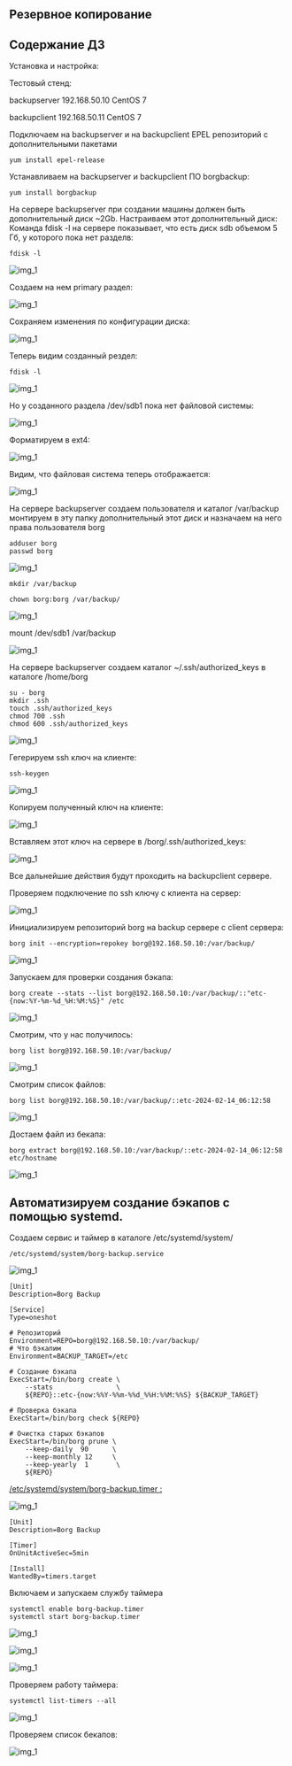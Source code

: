 ## Резервное копирование

## **Содержание ДЗ**

Установка и настройка:

Тестовый стенд:

backupserver 192.168.50.10 CentOS 7

backupclient 192.168.50.11 CentOS 7

Подключаем на backupserver и на backupclient EPEL репозиторий с дополнительными пакетами
```
yum install epel-release
```
	
Устанавливаем на backupserver и backupclient ПО borgbackup:
```
yum install borgbackup
```

На сервере backupserver при создании машины должен быть дополнительный диск ~2Gb.
Настраиваем этот дополнительный диск:
Команда fdisk -l на сервере показывает, что есть диск sdb объемом 5 Гб, у которого пока нет разделв:
```
fdisk -l
```

![img_1](https://github.com/kureshtar/otus_linux_administrator/blob/main/HomeWork26_backup/images/Screenshot%20from%202024-02-14%2022-56-17.png)

Создаем на нем primary раздел:

![img_1](https://github.com/kureshtar/otus_linux_administrator/blob/main/HomeWork26_backup/images/Screenshot%20from%202024-02-14%2022-57-52.png)

Сохраняем изменения по конфигурации диска:

![img_1](https://github.com/kureshtar/otus_linux_administrator/blob/main/HomeWork26_backup/images/Screenshot%20from%202024-02-14%2022-58-48.png)

Теперь видим созданный рездел:

```
fdisk -l
```
![img_1](https://github.com/kureshtar/otus_linux_administrator/blob/main/HomeWork26_backup/images/Screenshot%20from%202024-02-14%2022-59-25.png)

Но у созданного раздела /dev/sdb1 пока нет файловой системы:

![img_1](https://github.com/kureshtar/otus_linux_administrator/blob/main/HomeWork26_backup/images/Screenshot%20from%202024-02-14%2022-59-53.png)

Форматируем в ext4:

![img_1](https://github.com/kureshtar/otus_linux_administrator/blob/main/HomeWork26_backup/images/Screenshot%20from%202024-02-14%2023-00-24.png)

Видим, что файловая система теперь отображается:

![img_1](https://github.com/kureshtar/otus_linux_administrator/blob/main/HomeWork26_backup/images/Screenshot%20from%202024-02-14%2023-02-41.png)


На сервере backupserver создаем пользователя и каталог /var/backup монтируем в эту папку дополнительный этот диск и назначаем на него права пользователя borg
```
adduser borg
passwd borg
```
![img_1](https://github.com/kureshtar/otus_linux_administrator/blob/main/HomeWork26_backup/images/Screenshot%20from%202024-02-14%2022-53-28.png)

``` 
mkdir /var/backup
```

```
chown borg:borg /var/backup/
```
![img_1](https://github.com/kureshtar/otus_linux_administrator/blob/main/HomeWork26_backup/images/Screenshot%20from%202024-02-14%2023-02-08.png)

mount /dev/sdb1 /var/backup 

![img_1](https://github.com/kureshtar/otus_linux_administrator/blob/main/HomeWork26_backup/images/Screenshot%20from%202024-02-14%2023-02-22.png)


На сервере backupserver создаем каталог ~/.ssh/authorized_keys в каталоге /home/borg
```
su - borg
mkdir .ssh
touch .ssh/authorized_keys
chmod 700 .ssh
chmod 600 .ssh/authorized_keys
```

![img_1](https://github.com/kureshtar/otus_linux_administrator/blob/main/HomeWork26_backup/images/Screenshot%20from%202024-02-14%2023-04-59.png)

Гегерируем ssh ключ на клиенте:

```	
ssh-keygen
```
![img_1](https://github.com/kureshtar/otus_linux_administrator/blob/main/HomeWork26_backup/images/Screenshot%20from%202024-02-14%2023-07-15.png)

Копируем полученный ключ на клиенте:

![img_1](https://github.com/kureshtar/otus_linux_administrator/blob/main/HomeWork26_backup/images/Screenshot%20from%202024-02-14%2023-08-26.png)

Вставляем этот ключ на сервере в /borg/.ssh/authorized_keys:

![img_1](https://github.com/kureshtar/otus_linux_administrator/blob/main/HomeWork26_backup/images/Screenshot%20from%202024-02-14%2023-09-48.png)

Все дальнейшие действия будут проходить на backupclient сервере.

Проверяем подключение по ssh ключу с клиента на сервер:

![img_1](https://github.com/kureshtar/otus_linux_administrator/blob/main/HomeWork26_backup/images/Screenshot%20from%202024-02-14%2023-11-48.png)

Инициализируем репозиторий borg на backup сервере с client сервера:

```
borg init --encryption=repokey borg@192.168.50.10:/var/backup/
```

![img_1](https://github.com/kureshtar/otus_linux_administrator/blob/main/HomeWork26_backup/images/Screenshot%20from%202024-02-14%2023-13-27.png)

Запускаем для проверки создания бэкапа:
	
```
borg create --stats --list borg@192.168.50.10:/var/backup/::"etc-{now:%Y-%m-%d_%H:%M:%S}" /etc
```
![img_1](https://github.com/kureshtar/otus_linux_administrator/blob/main/HomeWork26_backup/images/Screenshot%20from%202024-02-14%2023-14-27.png)

Смотрим, что у нас получилось:
```
borg list borg@192.168.50.10:/var/backup/
```

![img_1](https://github.com/kureshtar/otus_linux_administrator/blob/main/HomeWork26_backup/images/Screenshot%20from%202024-02-14%2023-16-28.png)

Смотрим список файлов:
```
borg list borg@192.168.50.10:/var/backup/::etc-2024-02-14_06:12:58
```
![img_1](https://github.com/kureshtar/otus_linux_administrator/blob/main/HomeWork26_backup/images/Screenshot%20from%202024-02-14%2023-17-11.png)

Достаем файл из бекапа:
```
borg extract borg@192.168.50.10:/var/backup/::etc-2024-02-14_06:12:58 etc/hostname
```
![img_1](https://github.com/kureshtar/otus_linux_administrator/blob/main/HomeWork26_backup/images/Screenshot%20from%202024-02-14%2023-22-19.png)

## Автоматизируем создание бэкапов с помощью systemd.

Создаем сервис и таймер в каталоге /etc/systemd/system/
```
/etc/systemd/system/borg-backup.service
```
![img_1](https://github.com/kureshtar/otus_linux_administrator/blob/main/HomeWork26_backup/images/Screenshot%20from%202024-02-14%2023-24-33.png)

```
[Unit]
Description=Borg Backup

[Service]
Type=oneshot

# Репозиторий
Environment=REPO=borg@192.168.50.10:/var/backup/
# Что бэкапим
Environment=BACKUP_TARGET=/etc

# Создание бэкапа
ExecStart=/bin/borg create \
    --stats                \
    ${REPO}::etc-{now:%%Y-%%m-%%d_%%H:%%M:%%S} ${BACKUP_TARGET}

# Проверка бэкапа
ExecStart=/bin/borg check ${REPO}

# Очистка старых бэкапов
ExecStart=/bin/borg prune \
    --keep-daily  90      \
    --keep-monthly 12     \
    --keep-yearly  1       \
    ${REPO}
```


[/etc/systemd/system/borg-backup.timer :](https://github.com/kureshtar/otus_linux_administrator/blob/main/HomeWork26_backup/borg-backup.timer)


![img_1](https://github.com/kureshtar/otus_linux_administrator/blob/main/HomeWork26_backup/images/Screenshot%20from%202024-02-14%2023-24-54.png)

```
[Unit]
Description=Borg Backup

[Timer]
OnUnitActiveSec=5min

[Install]
WantedBy=timers.target
```

Включаем и запускаем службу таймера
```
systemctl enable borg-backup.timer 
systemctl start borg-backup.timer
```
![img_1](https://github.com/kureshtar/otus_linux_administrator/blob/main/HomeWork26_backup/images/Screenshot%20from%202024-02-14%2023-26-26.png)

![img_1](https://github.com/kureshtar/otus_linux_administrator/blob/main/HomeWork26_backup/images/Screenshot%20from%202024-02-14%2023-28-16.png)

![img_1](https://github.com/kureshtar/otus_linux_administrator/blob/main/HomeWork26_backup/images/Screenshot%20from%202024-02-14%2023-28-45.png)

Проверяем работу таймера:
```
systemctl list-timers --all
```

![img_1](https://github.com/kureshtar/otus_linux_administrator/blob/main/HomeWork26_backup/images/Screenshot%20from%202024-02-14%2023-29-14.png)


Проверяем список бекапов:

![img_1](https://github.com/kureshtar/otus_linux_administrator/blob/main/HomeWork26_backup/images/Screenshot%20from%202024-02-14%2023-30-08.png)



